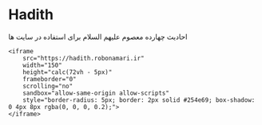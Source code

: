 # Hadith
 احادیث چهارده معصوم علیهم السلام برای استفاده در سایت ها
```
<iframe 
    src="https://hadith.robonamari.ir" 
    width="150" 
    height="calc(72vh - 5px)" 
    frameborder="0" 
    scrolling="no" 
    sandbox="allow-same-origin allow-scripts"
    style="border-radius: 5px; border: 2px solid #254e69; box-shadow: 0 4px 8px rgba(0, 0, 0, 0.2);">
</iframe>
```
